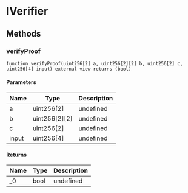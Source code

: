 # IVerifier









## Methods

### verifyProof

```solidity
function verifyProof(uint256[2] a, uint256[2][2] b, uint256[2] c, uint256[4] input) external view returns (bool)
```





#### Parameters

| Name | Type | Description |
|---|---|---|
| a | uint256[2] | undefined |
| b | uint256[2][2] | undefined |
| c | uint256[2] | undefined |
| input | uint256[4] | undefined |

#### Returns

| Name | Type | Description |
|---|---|---|
| _0 | bool | undefined |




